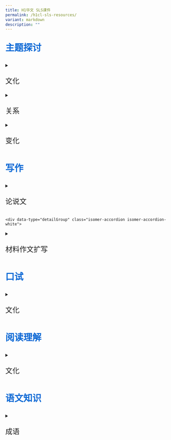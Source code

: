 ```yaml
---
title: H1华文 SLS课件
permalink: /h1cl-sls-resources/
variant: markdown
description: ""
---
```

<p style="color: #0C69D5; font-family: kai; font-size: 28px; font-weight: bold">主题探讨</p>

<div data-type="detailGroup" class="isomer-accordion isomer-accordion-white">
<details class="isomer-details">
<summary><p style="font-family: kai; font-size: 22px;">文化</p></summary>
<div data-type="detailsContent" class="isomer-details-content">
<p>
	
* [把握多元文化的优势](https://vle.learning.moe.edu.sg/moe-library/lesson/view/729f7646-0d91-4913-a611-79d431e4980e/cover)
	</p></div>
</details>
	<div data-type="detailGroup" class="isomer-accordion isomer-accordion-white">
<details class="isomer-details">
	<summary><p style="font-family: kai; font-size: 22px;">关系</p></summary>
<div data-type="detailsContent" class="isomer-details-content">
<p>
* [网络世界的人际关系](https://vle.learning.moe.edu.sg/moe-library/lesson/view/a1ebdd8b-d67e-4495-a6e3-ad26e53a3d3a/cover)
* [真心对待宠物](https://vle.learning.moe.edu.sg/moe-library/lesson/view/27a51b79-5d1f-4588-9f07-ef08b63d6959/cover)
		</p></div>
</details>
		<div data-type="detailGroup" class="isomer-accordion isomer-accordion-white">
<details class="isomer-details">
	<summary><p style="font-family: kai; font-size: 22px;">变化</p></summary>
<div data-type="detailsContent" class="isomer-details-content">
<p>
	
* [消失中的工作](https://vle.learning.moe.edu.sg/moe-library/lesson/view/efd6e34d-9859-4357-bbb4-0ed2c59338ad/cover)
* [专题报道：传统味道能够代代相传吗？（一）](https://vle.learning.moe.edu.sg/moe-library/lesson/view/a6f1325e-96c4-405c-baf4-482a45ec6638/cover)
		</p></div>
</details>
			
<p style="color: #0C69D5; font-family: kai; font-size: 28px; font-weight: bold">写作</p>
<div data-type="detailGroup" class="isomer-accordion isomer-accordion-white">
<details class="isomer-details">
<summary><p style="font-family: kai; font-size: 22px;">论说文</p></summary>
<div data-type="detailsContent" class="isomer-details-content">
<p>
	
* [课件一](https://vle.learning.moe.edu.sg/moe-library/lesson/view/e32d1189-2b65-4e9e-9fc6-2f3982236c05/cover)
	</p></div>
</details>
	
	<div data-type="detailGroup" class="isomer-accordion isomer-accordion-white">
<details class="isomer-details">
<summary><p style="font-family: kai; font-size: 22px;">材料作文扩写</p></summary>
<div data-type="detailsContent" class="isomer-details-content">
<p>
	
* [材料作文扩写（二）：混合式教学](https://vle.learning.moe.edu.sg/moe-library/lesson/view/5c9697ff-ac63-498b-a753-2478ef41a096/cover)
	</p></div>
</details>
	
<p style="color: #0C69D5; font-family: kai; font-size: 28px; font-weight: bold">口试</p>
<div data-type="detailGroup" class="isomer-accordion isomer-accordion-white">
<details class="isomer-details">
<summary><p style="font-family: kai; font-size: 22px;">文化</p></summary>
<div data-type="detailsContent" class="isomer-details-content">
<p>
	</p></div>
</details>

<p style="color: #0C69D5; font-family: kai; font-size: 28px; font-weight: bold">阅读理解</p>
<div data-type="detailGroup" class="isomer-accordion isomer-accordion-white">
<details class="isomer-details">
<summary><p style="font-family: kai; font-size: 22px;">文化</p></summary>
<div data-type="detailsContent" class="isomer-details-content">
<p>
	</p></div>
</details>
	<p style="color: #0C69D5; font-family: kai; font-size: 28px; font-weight: bold">语文知识</p>
<div data-type="detailGroup" class="isomer-accordion isomer-accordion-white">
<details class="isomer-details">
<summary><p style="font-family: kai; font-size: 22px;">成语</p></summary>
<div data-type="detailsContent" class="isomer-details-content">
<p>
	
* [十二生肖趣味成语](https://vle.learning.moe.edu.sg/moe-library/lesson/view/f09981fd-0441-438e-b9a0-6c3e32a880be/cover)
	</p></div>
</details></div></div></div></div></div></div></div></div>